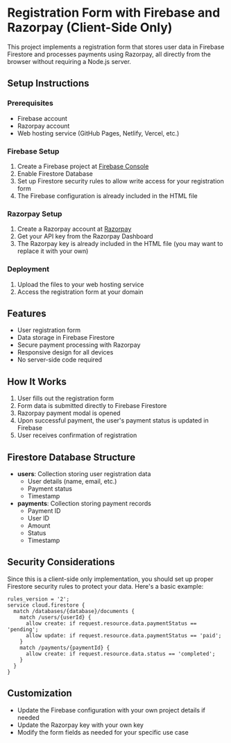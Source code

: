 # Registration Form with Firebase and Razorpay (Client-Side Only)

This project implements a registration form that stores user data in Firebase Firestore and processes payments using Razorpay, all directly from the browser without requiring a Node.js server.

## Setup Instructions

### Prerequisites
- Firebase account
- Razorpay account
- Web hosting service (GitHub Pages, Netlify, Vercel, etc.)

### Firebase Setup
1. Create a Firebase project at [Firebase Console](https://console.firebase.google.com/)
2. Enable Firestore Database
3. Set up Firestore security rules to allow write access for your registration form
4. The Firebase configuration is already included in the HTML file

### Razorpay Setup
1. Create a Razorpay account at [Razorpay](https://razorpay.com/)
2. Get your API key from the Razorpay Dashboard
3. The Razorpay key is already included in the HTML file (you may want to replace it with your own)

### Deployment
1. Upload the files to your web hosting service
2. Access the registration form at your domain

## Features
- User registration form
- Data storage in Firebase Firestore
- Secure payment processing with Razorpay
- Responsive design for all devices
- No server-side code required

## How It Works
1. User fills out the registration form
2. Form data is submitted directly to Firebase Firestore
3. Razorpay payment modal is opened
4. Upon successful payment, the user's payment status is updated in Firebase
5. User receives confirmation of registration

## Firestore Database Structure
- **users**: Collection storing user registration data
  - User details (name, email, etc.)
  - Payment status
  - Timestamp
- **payments**: Collection storing payment records
  - Payment ID
  - User ID
  - Amount
  - Status
  - Timestamp

## Security Considerations
Since this is a client-side only implementation, you should set up proper Firestore security rules to protect your data. Here's a basic example:

```
rules_version = '2';
service cloud.firestore {
  match /databases/{database}/documents {
    match /users/{userId} {
      allow create: if request.resource.data.paymentStatus == 'pending';
      allow update: if request.resource.data.paymentStatus == 'paid';
    }
    match /payments/{paymentId} {
      allow create: if request.resource.data.status == 'completed';
    }
  }
}
```

## Customization
- Update the Firebase configuration with your own project details if needed
- Update the Razorpay key with your own key
- Modify the form fields as needed for your specific use case 